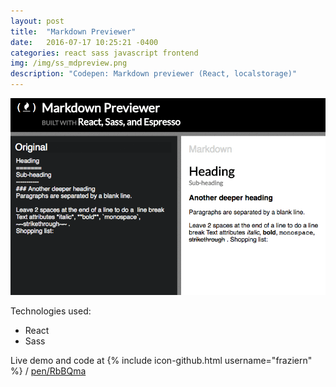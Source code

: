 ```yaml
---
layout: post
title:  "Markdown Previewer"
date:   2016-07-17 10:25:21 -0400
categories: react sass javascript frontend
img: /img/ss_mdpreview.png
description: "Codepen: Markdown previewer (React, localstorage)"
---
```





![Project screenshot](/img/gif_mdpreview.gif)

Technologies used:

- React  
- Sass

Live demo and code at  {% include icon-github.html username="fraziern" %} / [pen/RbBQma](http://codepen.io/fraziern/pen/RrBQma)
